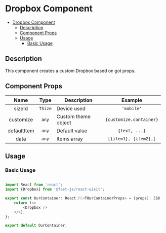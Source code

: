 # Dropbox Component

- [Dropbox Component](#dropbox-component)
  - [Description](#description)
  - [Component Props](#component-props)
  - [Usage](#usage)
    - [Basic Usage](#basic-usage)

## Description

This component creates a custom Dropbox based on got props.

## Component Props

|    Name     |  Type   | Description         |         Example         |
| :---------: | :-----: | ------------------- | :---------------------: |
|   sizeId    | `TSize` | Device used         |       `'mobile'`        |
|  customize  |  `any`  | Custom theme object | `{customize.container}` |
| defaultItem |  `any`  | Default value       |      `{text, ...}`      |
|    data     |  `any`  | Items array         |  `[{item1}, {item2},]`  |

## Usage

### Basic Usage

```typescript

import React from 'react';
import {Dropbox} from '@fast-js/react-uikit';

export const OurContainer: React.FC<TOurContainerProps> = (props): JSX.Element => {
    return (<>
        <Dropbox />
    </>);
};

export default OurContainer;

```
